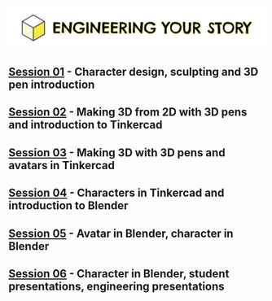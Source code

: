 ![Engineering Your Story logo](assets/LogoTheFourthLong.png)

## [Session 01](session01/001.md) - Character design, sculpting and 3D pen introduction
## [Session 02](session02/001.md) - Making 3D from 2D with 3D pens and introduction to Tinkercad
## [Session 03](session03/001.md) - Making 3D with 3D pens and avatars in Tinkercad
## [Session 04](session04/001.md) - Characters in Tinkercad and introduction to Blender
## [Session 05](session05/001.md) - Avatar in Blender, character in Blender
## [Session 06](session06/001.md) - Character in Blender, student presentations, engineering presentations
